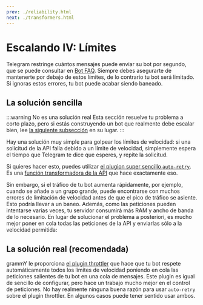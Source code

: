 ```yaml
---
prev: ./reliability.html
next: ./transformers.html
---
```


# Escalando IV: Límites

Telegram restringe cuántos mensajes puede enviar su bot por segundo, que se puede consultar en [Bot FAQ](https://core.telegram.org/bots/faq#my-bot-is-hitting-limits-how-do-i-avoid-this).
Siempre debes asegurarte de mantenerte por debajo de estos límites, de lo contrario tu bot será limitado.
Si ignoras estos errores, tu bot puede acabar siendo baneado.

## La solución sencilla

:::warning No es una solución real
Esta sección resuelve tu problema a corto plazo, pero si estás construyendo un bot que realmente debe escalar bien, lee [la siguiente subsección](#the-real-solution-recommended) en su lugar.
:::

Hay una solución muy simple para golpear los límites de velocidad: si una solicitud de la API falla debido a un límite de velocidad, simplemente espera el tiempo que Telegram te dice que esperes, y repite la solicitud.

Si quieres hacer esto, puedes utilizar [el plugion super sencillo `auto-retry`](../plugins/auto-retry.md).
Es una [función transformadora de la API](../advanced/transformers.md) que hace exactamente eso.

Sin embargo, si el tráfico de tu bot aumenta rápidamente, por ejemplo, cuando se añade a un grupo grande, puede encontrarse con muchos errores de limitación de velocidad antes de que el pico de tráfico se asiente.
Esto podría llevar a un baneo.
Además, como las peticiones pueden intentarse varias veces, tu servidor consumirá más RAM y ancho de banda de lo necesario.
En lugar de solucionar el problema a posteriori, es mucho mejor poner en cola todas las peticiones de la API y enviarlas sólo a la velocidad permitida:

## La solución real (recomendada)

grammY le proporciona [el plugin throttler](../plugins/transformer-throttler.md) que hace que tu bot respete automáticamente todos los límites de velocidad poniendo en cola las peticiones salientes de tu bot en una cola de mensajes.
Este plugin es igual de sencillo de configurar, pero hace un trabajo mucho mejor en el control de peticiones.
No hay realmente ninguna buena razón para usar `auto-retry` sobre el plugin throttler.
En algunos casos puede tener sentido usar ambos.

